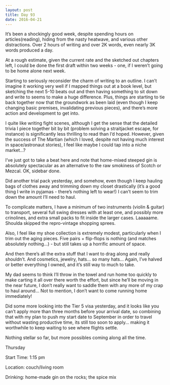 ```yaml
---
layout: post
title: Day 93
date: 2016-04-21
---
```


It’s been a shockingly good week, despite spending hours on articles(reading), hiding from the nasty heatwave, and various other distractions. Over 2 hours of writing and over 2K words, even nearly 3K words produced a day. 

At a rough estimate, given the current rate and the sketched out chapters left, I could be done the first draft within two weeks - one, if I weren’t going to be home alone next week. 

Starting to seriously reconsider the charm of writing to an outline. I can’t imagine it working very well if I mapped things out at a book level, but sketching the next 5-10 beats out and then having something to sit down and write to seems to make a huge difference. Plus, things are starting to tie back together now that the groundwork as been laid (even though I keep changing basic premises, invalidating previous pieces), and there’s more action and development to get into. 

I quite like writing fight scenes, although I get the sense that the detailed trivia I piece together bit by bit (problem solving a straitjacket escape, for instance) is significantly less thrilling to read than I’d hoped. However, given the success of The Martian (which I loved, despite not having much interest in space/astronaut stories), I feel like maybe I could tap into a niche market…? 

I’ve just got to take a beat here and note that home-mixed steeped gin is absolutely spectacular as an alternative to the raw smokiness of Scotch or Mezcal. OK, sidebar done. 

Did another trial pack yesterday, and somehow, even though I keep hauling bags of clothes away and trimming down my closet drastically (it’s a good thing I write in pyjamas - there’s nothing left to wear!) I can’t seem to trim down the amount I’ll need to haul. 

To complicate matters, I have a minimum of two instruments (violin & guitar) to transport, several full swing dresses with at least one, and possibly more crinolines, and extra small packs to fit inside the larger cases. Laaaaame. Shoulda skipped the repro-vintage shopping sprees. 

Also, I feel like my shoe collection is extremely modest, particularly when I trim out the aging pieces. Five pairs + flip-flops is nothing (and matches absolutely nothing…) - but still takes up a horrific amount of space. 

And then there’s all the extra stuff that I want to drag along and really shouldn’t. And cosmetics, jewelry, hats… so many hats… Again, I’ve halved or better everything I owned, and it’s still way to much to take. 

My dad seems to think I’ll throw in the towel and run home too quickly to make carting it all over there worth the effort, but since he’ll be moving in the near future, I don’t really want to saddle them with any more of my crap to haul around… Not to mention, I don’t want to come running home immediately! 

Did some more looking into the Tier 5 visa yesterday, and it looks like you can’t apply more than three months before your arrival date, so combining that with my plan to push my start date to September in order to travel without wasting productive time, its still too soon to apply… making it worthwhile to keep waiting to see where flights settle. 

Nothing stellar so far, but more possibles coming along all the time.


Thursday

Start Time: 1:15 pm

Location: couch/living room

Drinking: home-made gin on the rocks; the spice mix
